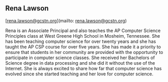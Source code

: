 ## Rena Lawson[rena.lawson@gcstn.org](mailto: rena.lawson@gcstn.org)Rena is an Associate Principal and also teaches the AP Computer Science Principles class at West Greene High School in Mosheim, Tennessee.  She has been teaching computer science for over twenty years and she has taught the AP CSP course for over five years. She has made it a priority to ensure that students in her community are provided with the opportunity to participate in computer science classes.  She received her Bachelors of Science degree in data processing and she did it without the use of the Internet.  She is always excited to share how far that computer science has evolved since she started teaching and her love for computer science.  